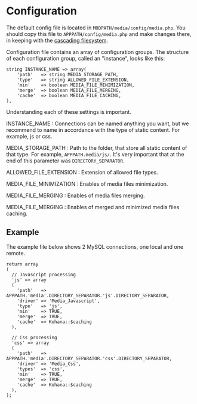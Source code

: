 # Configuration

The default config file is located in `MODPATH/media/config/media.php`.  You should copy this file to `APPPATH/config/media.php` and make changes there, in keeping with the [cascading filesystem](../kohana/files).

Configuration file contains an array of configuration groups. The structure of each configuration group, called an "instance", looks like this:

    string INSTANCE_NAME => array(
        'path'   => string MEDIA_STORAGE_PATH,
        'type'   => string ALLOWED_FILE_EXTENSION,
        'min'    => boolean MEDIA_FILE_MINIMIZATION,
        'merge'  => boolean MEDIA_FILE_MERGING,
        'cache'  => boolean MEDIA_FILE_CACHING,
    ),

Understanding each of these settings is important.

INSTANCE_NAME
:  Connections can be named anything you want, but we recommend to name in accordance with the type of static content. For example, js or css.

MEDIA_STORAGE_PATH
:  Path to the folder, that store all static content of that type. For example, `APPPATH.media/js/`. It's very important that at the end of this parameter was `DIRECTORY_SEPARATOR`.

ALLOWED_FILE_EXTENSION
:  Extension of allowed file types.

MEDIA_FILE_MINIMIZATION
:  Enables of media files minimization.

MEDIA_FILE_MERGING
:  Enables of media files merging.

MEDIA_FILE_MERGING
:  Enables of merged and minimized media files caching.

## Example

The example file below shows 2 MySQL connections, one local and one remote.

    return array
    (
      // Javascript processing
      'js' => array
      (
        'path'   => APPPATH.'media'.DIRECTORY_SEPARATOR.'js'.DIRECTORY_SEPARATOR,
        'driver' => 'Media_Javascript',
        'type'   => 'js',
        'min'    => TRUE,
        'merge'  => TRUE,
        'cache'  => Kohana::$caching
      ),

      // Css processing
      'css' => array
      (
        'path'   => APPPATH.'media'.DIRECTORY_SEPARATOR.'css'.DIRECTORY_SEPARATOR,
        'driver' => 'Media_Css',
        'types'  => 'css',
        'min'    => TRUE,
        'merge'  => TRUE,
        'cache'  => Kohana::$caching
      ),
    );

